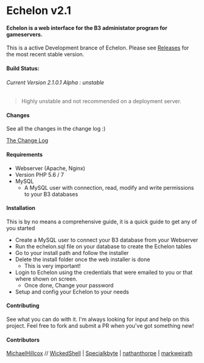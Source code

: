 # Echelon v2.1
#### Echelon is a web interface for the B3 administator program for gameservers.
This is a active Development brance of Echelon. Please see [Releases](https://github.com/MichaelHillcox/Legacy-Echelon/releases) for the most recent stable version.

#### Build Status:
###### Current Version 2.1.0.1 Alpha : unstable
> Highly unstable and not recommended on a deployment server.

#### Changes
See all the changes in the change log :)

[The Change Log](CHANGELOG.md)

#### Requirements
- Webserver (Apache, Nginx)
- Version PHP 5.6 / 7
- MySQL
    - A MySQL user with connection, read, modify and write permissions to your B3 databases

#### Installation
This is by no means a comprehensive guide, it is a quick guide to get any of you started
- Create a MySQL user to connect your B3 database from your Webserver
- Run the echelon.sql file on your database to create the Echelon tables
- Go to your install path and follow the installer
- Delete the install folder once the web installer is done
    - This is very important!
- Login to Echelon using the credentials that were emailed to you or that where shown on screen.
    - Once done, Change your password
- Setup and config your Echelon to your needs

#### Contributing
See what you can do with it. I'm always looking for input and help on this project. Feel free to fork and submit a PR when you've got something new!

#### Contributors
[MichaelHillcox](https://github.com/MichaelHillcox) // 
[WickedShell](https://github.com/WickedShell) |
[Specialkbyte](https://github.com/Specialkbyte) |
[nathanthorpe](https://github.com/nathanthorpe) |
[markweirath](https://github.com/markweirath)
